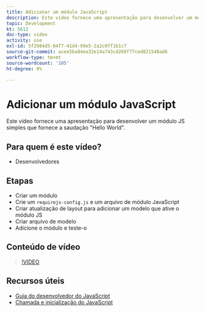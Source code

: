 ```yaml
---
title: Adicionar um módulo JavaScript
description: Este vídeo fornece uma apresentação para desenvolver um módulo JS simples que fornece a saudação "Hello World".
topic: Development
kt: 5612
doc-type: video
activity: use
exl-id: 5f2984d5-84f7-41d4-99e5-2a2c0ff1b1c7
source-git-commit: acee5ba84ea32e14a743cd269f77ced821548ad6
workflow-type: tm+mt
source-wordcount: '105'
ht-degree: 0%

---
```


# Adicionar um módulo JavaScript

Este vídeo fornece uma apresentação para desenvolver um módulo JS simples que fornece a saudação &quot;Hello World&quot;.

## Para quem é este vídeo?

- Desenvolvedores

## Etapas

- Criar um módulo
- Crie um `requirejs-config.js` e um arquivo de módulo JavaScript
- Criar atualização de layout para adicionar um modelo que ative o módulo JS
- Criar arquivo de modelo
- Adicione o módulo e teste-o

## Conteúdo de vídeo

>[!VIDEO](https://video.tv.adobe.com/v/35790?quality=12&learn=on)

## Recursos úteis

- [Guia do desenvolvedor do JavaScript](https://devdocs.magento.com/guides/v2.4/javascript-dev-guide/bk-javascript-dev-guide.html)
- [Chamada e inicialização do JavaScript](https://devdocs.magento.com/guides/v2.4/javascript-dev-guide/javascript/js_init.html)
